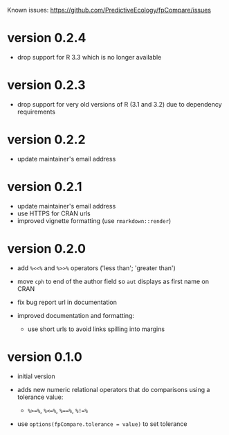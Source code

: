 Known issues: <https://github.com/PredictiveEcology/fpCompare/issues>

version 0.2.4
=============
* drop support for R 3.3 which is no longer available

version 0.2.3
=============
* drop support for very old versions of R (3.1 and 3.2) due to dependency requirements

version 0.2.2
=============
* update maintainer's email address

version 0.2.1
=============
* update maintainer's email address
* use HTTPS for CRAN urls
* improved vignette formatting (use `rmarkdown::render`)

version 0.2.0
=============
* add `%<<%` and `%>>%` operators ('less than'; 'greater than')
* move `cph` to end of the author field so `aut` displays as first name on CRAN
* fix bug report url in documentation
* improved documentation and formatting:

    - use short urls to avoid links spilling into margins

version 0.1.0
=============
* initial version
* adds new numeric relational operators that do comparisons using a tolerance value:

    - `%>=%`, `%<=%`, `%==%`, `%!=%`

* use `options(fpCompare.tolerance = value)` to set tolerance
